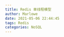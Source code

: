 ```yaml
---
title: Redis 单线程模型
author: Marlowe
date: 2021-05-06 22:44:45
tags: Redis
categories: NoSQL
---
```


<!--more-->


